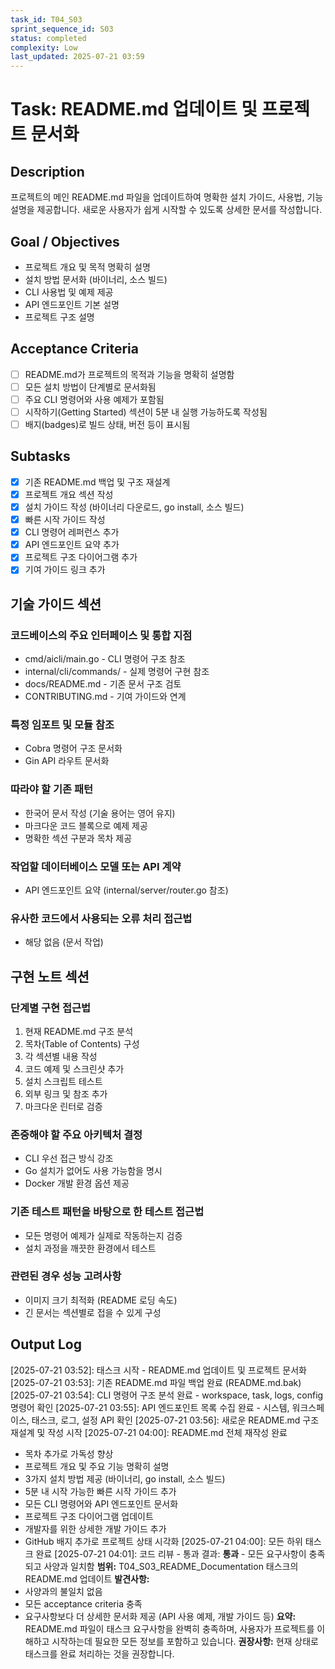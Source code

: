 ```yaml
---
task_id: T04_S03
sprint_sequence_id: S03
status: completed
complexity: Low
last_updated: 2025-07-21 03:59
---
```


# Task: README.md 업데이트 및 프로젝트 문서화

## Description
프로젝트의 메인 README.md 파일을 업데이트하여 명확한 설치 가이드, 사용법, 기능 설명을 제공합니다. 새로운 사용자가 쉽게 시작할 수 있도록 상세한 문서를 작성합니다.

## Goal / Objectives
- 프로젝트 개요 및 목적 명확히 설명
- 설치 방법 문서화 (바이너리, 소스 빌드)
- CLI 사용법 및 예제 제공
- API 엔드포인트 기본 설명
- 프로젝트 구조 설명

## Acceptance Criteria
- [ ] README.md가 프로젝트의 목적과 기능을 명확히 설명함
- [ ] 모든 설치 방법이 단계별로 문서화됨
- [ ] 주요 CLI 명령어와 사용 예제가 포함됨
- [ ] 시작하기(Getting Started) 섹션이 5분 내 실행 가능하도록 작성됨
- [ ] 배지(badges)로 빌드 상태, 버전 등이 표시됨

## Subtasks
- [x] 기존 README.md 백업 및 구조 재설계
- [x] 프로젝트 개요 섹션 작성
- [x] 설치 가이드 작성 (바이너리 다운로드, go install, 소스 빌드)
- [x] 빠른 시작 가이드 작성
- [x] CLI 명령어 레퍼런스 추가
- [x] API 엔드포인트 요약 추가
- [x] 프로젝트 구조 다이어그램 추가
- [x] 기여 가이드 링크 추가

## 기술 가이드 섹션

### 코드베이스의 주요 인터페이스 및 통합 지점
- cmd/aicli/main.go - CLI 명령어 구조 참조
- internal/cli/commands/ - 실제 명령어 구현 참조
- docs/README.md - 기존 문서 구조 검토
- CONTRIBUTING.md - 기여 가이드와 연계

### 특정 임포트 및 모듈 참조
- Cobra 명령어 구조 문서화
- Gin API 라우트 문서화

### 따라야 할 기존 패턴
- 한국어 문서 작성 (기술 용어는 영어 유지)
- 마크다운 코드 블록으로 예제 제공
- 명확한 섹션 구분과 목차 제공

### 작업할 데이터베이스 모델 또는 API 계약
- API 엔드포인트 요약 (internal/server/router.go 참조)

### 유사한 코드에서 사용되는 오류 처리 접근법
- 해당 없음 (문서 작업)

## 구현 노트 섹션

### 단계별 구현 접근법
1. 현재 README.md 구조 분석
2. 목차(Table of Contents) 구성
3. 각 섹션별 내용 작성
4. 코드 예제 및 스크린샷 추가
5. 설치 스크립트 테스트
6. 외부 링크 및 참조 추가
7. 마크다운 린터로 검증

### 존중해야 할 주요 아키텍처 결정
- CLI 우선 접근 방식 강조
- Go 설치가 없어도 사용 가능함을 명시
- Docker 개발 환경 옵션 제공

### 기존 테스트 패턴을 바탕으로 한 테스트 접근법
- 모든 명령어 예제가 실제로 작동하는지 검증
- 설치 과정을 깨끗한 환경에서 테스트

### 관련된 경우 성능 고려사항
- 이미지 크기 최적화 (README 로딩 속도)
- 긴 문서는 섹션별로 접을 수 있게 구성

## Output Log
[2025-07-21 03:52]: 태스크 시작 - README.md 업데이트 및 프로젝트 문서화
[2025-07-21 03:53]: 기존 README.md 파일 백업 완료 (README.md.bak)
[2025-07-21 03:54]: CLI 명령어 구조 분석 완료 - workspace, task, logs, config 명령어 확인
[2025-07-21 03:55]: API 엔드포인트 목록 수집 완료 - 시스템, 워크스페이스, 태스크, 로그, 설정 API 확인
[2025-07-21 03:56]: 새로운 README.md 구조 재설계 및 작성 시작
[2025-07-21 04:00]: README.md 전체 재작성 완료
  - 목차 추가로 가독성 향상
  - 프로젝트 개요 및 주요 기능 명확히 설명
  - 3가지 설치 방법 제공 (바이너리, go install, 소스 빌드)
  - 5분 내 시작 가능한 빠른 시작 가이드 추가
  - 모든 CLI 명령어와 API 엔드포인트 문서화
  - 프로젝트 구조 다이어그램 업데이트
  - 개발자를 위한 상세한 개발 가이드 추가
  - GitHub 배지 추가로 프로젝트 상태 시각화
[2025-07-21 04:00]: 모든 하위 태스크 완료
[2025-07-21 04:01]: 코드 리뷰 - 통과
결과: **통과** - 모든 요구사항이 충족되고 사양과 일치함
**범위:** T04_S03_README_Documentation 태스크의 README.md 업데이트
**발견사항:** 
  - 사양과의 불일치 없음
  - 모든 acceptance criteria 충족
  - 요구사항보다 더 상세한 문서화 제공 (API 사용 예제, 개발 가이드 등)
**요약:** README.md 파일이 태스크 요구사항을 완벽히 충족하며, 사용자가 프로젝트를 이해하고 시작하는데 필요한 모든 정보를 포함하고 있습니다.
**권장사항:** 현재 상태로 태스크를 완료 처리하는 것을 권장합니다.